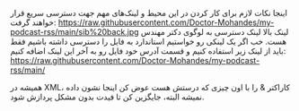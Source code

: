 اینجا نکات لازم برای کار کردن در این محیط و لینک‌های مهم جهت دسترسی سریع قرار خواهند گرفت:
https://raw.githubusercontent.com/Doctor-Mohandes/my-podcast-rss/main/sib%20back.jpg
لینک بالا لینک دسترسی به لوگوی دکتر مهندس هست. 
خب اگر یک لینکی رو خواستیم استاندارد به فایل را دسترسی داشته باشیم فقط باید از لینک زیر استفاده کنیم و قسمت آدرس خود فایل رو به آخر این لینک اضافه کنیم: 
https://raw.githubusercontent.com/Doctor-Mohandes/my-podcast-rss/main/

همیشه در XML، کاراکتر & را با اون چیزی که درستش هست عوض کن اینجا نشون داده نمیشه البته، جایگزین کن تا فیدت بدون مشکل پردازش شود.
